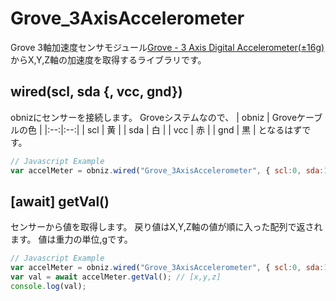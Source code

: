 # Grove_3AxisAccelerometer

Grove 3軸加速度センサモジュール[Grove - 3 Axis Digital Accelerometer(±16g)](http://wiki.seeedstudio.com/Grove-3-Axis_Digital_Accelerometer-16g/)からX,Y,Z軸の加速度を取得するライブラリです。

## wired(scl, sda {, vcc, gnd})
obnizにセンサーを接続します。
Groveシステムなので、
| obniz | Groveケーブルの色 |
|:--:|:--:|
| scl | 黄 |
| sda | 白 |
| vcc | 赤 |
| gnd | 黒 |
となるはずです。

```javascript
// Javascript Example
var accelMeter = obniz.wired("Grove_3AxisAccelerometer", { scl:0, sda:1, vcc:2, gnd:3 });
```

## [await] getVal()
センサーから値を取得します。
戻り値はX,Y,Z軸の値が順に入った配列で返されます。
値は重力の単位,gです。

```javascript
// Javascript Example
var accelMeter = obniz.wired("Grove_3AxisAccelerometer", { scl:0, sda:1, vcc:2, gnd:3 });
var val = await accelMeter.getVal(); // [x,y,z]
console.log(val);
```

